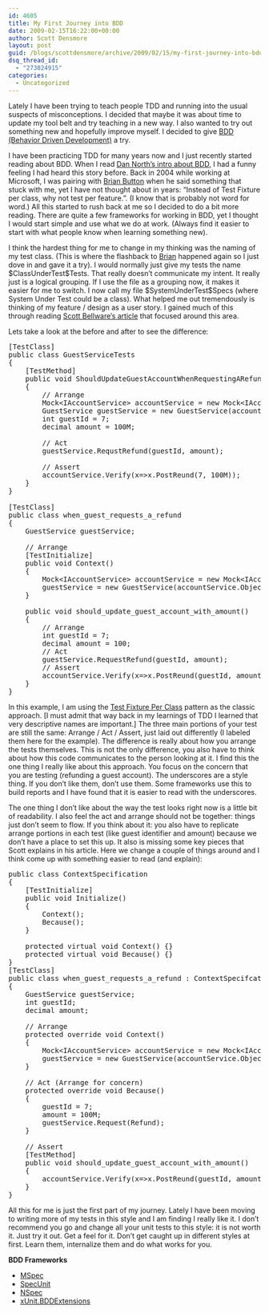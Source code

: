 ```yaml
---
id: 4605
title: My First Journey into BDD
date: 2009-02-15T16:22:00+00:00
author: Scott Densmore
layout: post
guid: /blogs/scottdensmore/archive/2009/02/15/my-first-journey-into-bdd.aspx
dsq_thread_id:
  - "273024915"
categories:
  - Uncategorized
---
```

<p style="clear: both">
  Lately I have been trying to teach people TDD and running into the usual suspects of misconceptions. I decided that maybe it was about time to update my tool belt and try teaching in a new way. I also wanted to try out something new and hopefully improve myself. I decided to give <a href="http://behaviour-driven.org/">BDD (Behavior Driven Development)</a> a try.
</p>

<p style="clear: both">
  I have been practicing TDD for many years now and I just recently started reading about BDD. When I read <a href="http://dannorth.net/introducing-bdd">Dan North&#8217;s intro about BDD,</a> I had a funny feeling I had heard this story before. Back in 2004 while working at Microsoft, I was pairing with <a href="http://www.agileprogrammer.com/oneagilecoder/">Brian Button</a> when he said something that stuck with me, yet I have not thought about in years: &#8220;Instead of Test Fixture per class, why not test per feature.&#8221;. (I know that is probably not word for word.) All this started to rush back at me so I decided to do a bit more reading. There are quite a few frameworks for working in BDD, yet I thought I would start simple and use what we do at work. (Always find it easier to start with what people know when learning something new).
</p>

<p style="clear: both">
  I think the hardest thing for me to change in my thinking was the naming of my test class. (This is where the flashback to <a href="http://www.agileprogrammer.com/oneagilecoder/">Brian</a> happened again so I just dove in and gave it a try). I would normally just give my tests the name $ClassUnderTest$Tests. That really doesn&#8217;t communicate my intent. It really just is a logical grouping. If I use the file as a grouping now, it makes it easier for me to switch. I now call my file $SystemUnderTest$Specs (where System Under Test could be a class). What helped me out tremendously is thinking of my feature / design as a user story. I gained much of this through reading <a href="http://www.code-magazine.com/article.aspx?quickid=0805061&page=1">Scott Bellware&#8217;s article</a> that focused around this area.
</p>

<p style="clear: both">
  Lets take a look at the before and after to see the difference:
</p>

<pre>[TestClass]
public class GuestServiceTests
{
	[TestMethod]
	public void ShouldUpdateGuestAccountWhenRequestingARefund()
	{
		// Arrange 
		Mock&lt;IAccountService&gt; accountService = new Mock&lt;IAccountService&gt;();
		GuestService guestService = new GuestService(accountService.Object);
		int guestId = 7;
		decimal amount = 100M;
		
		// Act
		guestService.RequstRefund(guestId, amount);
		
		// Assert
		accountService.Verify(x=&gt;x.PostReund(7, 100M));
	}
}

[TestClass]
public class when_guest_requests_a_refund
{
	GuestService guestService;
	
	// Arrange
	[TestInitialize]
	public void Context()
	{
		Mock&lt;IAccountService&gt; accountService = new Mock&lt;IAccountService&gt;();
		guestService = new GuestService(accountService.Object);
	}
	
	public void should_update_guest_account_with_amount()
	{
		// Arrange 
		int guestId = 7;
		decimal amount = 100;
		// Act
		guestService.RequestRefund(guestId, amount);
		// Assert
		accountService.Verify(x=&gt;x.PostReund(guestId, amount));
	}
}
</pre>

<p style="clear: both">
  In this example, I am using the <a href="http://xunitpatterns.com/Testcase%20Class%20per%20Fixture.html">Test Fixture Per Class</a> pattern as the classic approach. [I must admit that way back in my learnings of TDD I learned that very descriptive names are important.] The three main portions of your test are still the same: Arrange / Act / Assert, just laid out differently (I labeled them here for the example). The difference is really about how you arrange the tests themselves. This is not the only difference, you also have to think about how this code communicates to the person looking at it. I find this the one thing I really like about this approach. You focus on the concern that you are testing (refunding a guest account). The underscores are a style thing. If you don&#8217;t like them, don&#8217;t use them. Some frameworks use this to build reports and I have found that it is easier to read with the underscores.
</p>

<p style="clear: both">
  The one thing I don&#8217;t like about the way the test looks right now is a little bit of readability. I also feel the act and arrange should not be together: things just don&#8217;t seem to flow. If you think about it: you also have to replicate arrange portions in each test (like guest identifier and amount) because we don&#8217;t have a place to set this up. It also is missing some key pieces that Scott explains in his article. Here we change a couple of things around and I think come up with something easier to read (and explain):
</p>

<pre>public class ContextSpecification
{
	[TestInitialize]
	public void Initialize()
	{
		Context();
		Because();
	}
	
	protected virtual void Context() {}
	protected virtual void Because() {}
}
[TestClass]
public class when_guest_requests_a_refund : ContextSpecifcation
{
	GuestService guestService;
	int guestId;
	decimal amount;
	
	// Arrange
	protected override void Context()
	{
		Mock&lt;IAccountService&gt; accountService = new Mock&lt;IAccountService&gt;();
		guestService = new GuestService(accountService.Object);
	}
	
	// Act (Arrange for concern)
	protected override void Because()
	{
		guestId = 7;
		amount = 100M;
		guestService.Request(Refund);
	}
	
	// Assert
	[TestMethod]
	public void should_update_guest_account_with_amount()
	{
		accountService.Verify(x=&gt;x.PostReund(guestId, amount));
	}
}
</pre>

<p style="clear: both">
  All this for me is just the first part of my journey. Lately I have been moving to writing more of my tests in this style and I am finding I really like it. I don&#8217;t recommend you go and change all your unit tests to this style: it is not worth it. Just try it out. Get a feel for it. Don&#8217;t get caught up in different styles at first. Learn them, internalize them and do what works for you.
</p>

<p style="clear: both">
  <strong>BDD Frameworks</strong>
</p>

<ul style="clear: both">
  <li>
    <a href="http://codebetter.com/blogs/aaron.jensen/archive/2008/05/08/introducing-machine-specifications-or-mspec-for-short.aspx">MSpec</a>
  </li>
  <li>
    <a href="http://code.google.com/p/specunit-net/">SpecUnit</a>
  </li>
  <li>
    <a href="http://nspec.tigris.org/source/browse/nspec/">NSpec</a>
  </li>
  <li>
    <a href="http://www.bjoernrochel.de/2008/10/04/introducing-xunitbddextensions/">xUnit.BDDExtensions</a>
  </li>
</ul>

<p style="clear: both">
  &nbsp;
</p>

<br class="final-break" />